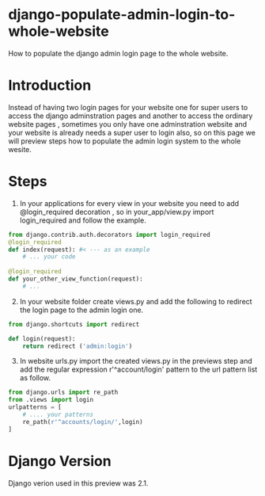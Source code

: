# django-populate-admin-login-to-whole-website
How to populate the django admin login page to the whole website.
# Introduction
Instead of having two login pages for your website one for super users to access the django adminstration pages and another to access the ordinary website pages  , sometimes you only have one adminstration website and your website is already needs a super user to login also, so on this page we will preview steps how to populate the admin login system to the whole wesite.

# Steps 
1. In your applications for every view in your website you need to add @login_required decoration , so in your_app/view.py import login_required and follow the example.
```python
from django.contrib.auth.decorators import login_required
@login_required
def index(request): #< --- as an example
    # ... your code 
    
@login_required
def your_other_view_function(request):
    # ...
```

2. In your website folder create views.py and add the following to redirect the login page to the admin login one.

```python
from django.shortcuts import redirect

def login(request):
    return redirect ('admin:login')
```

3. In website urls.py import the created views.py in the previews step and add the regular expression r'^account/login' pattern to the url pattern list as follow.

```python
from django.urls import re_path
from .views import login
urlpatterns = [
    # .... your patterns
    re_path(r'^accounts/login/',login)
]
```
# Django Version 
  Django verion used in this preview was 2.1.


